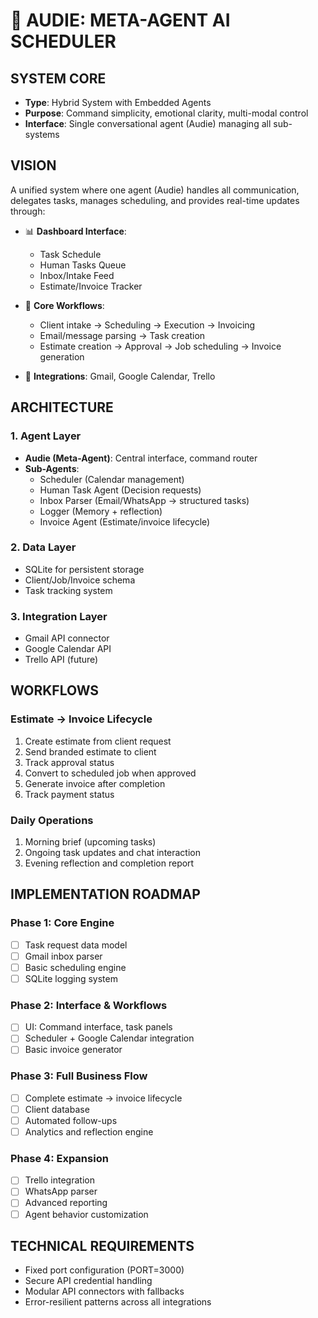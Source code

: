 # 🧠 AUDIE: META-AGENT AI SCHEDULER

## SYSTEM CORE
- **Type**: Hybrid System with Embedded Agents
- **Purpose**: Command simplicity, emotional clarity, multi-modal control
- **Interface**: Single conversational agent (Audie) managing all sub-systems

## VISION
A unified system where one agent (Audie) handles all communication, delegates tasks, manages scheduling, and provides real-time updates through:

- 📊 **Dashboard Interface**:
  - Task Schedule
  - Human Tasks Queue
  - Inbox/Intake Feed
  - Estimate/Invoice Tracker

- 🔄 **Core Workflows**:
  - Client intake → Scheduling → Execution → Invoicing
  - Email/message parsing → Task creation
  - Estimate creation → Approval → Job scheduling → Invoice generation

- 🔌 **Integrations**: Gmail, Google Calendar, Trello

## ARCHITECTURE

### 1. Agent Layer
- **Audie (Meta-Agent)**: Central interface, command router
- **Sub-Agents**:
  - Scheduler (Calendar management)
  - Human Task Agent (Decision requests)
  - Inbox Parser (Email/WhatsApp → structured tasks)
  - Logger (Memory + reflection)
  - Invoice Agent (Estimate/invoice lifecycle)

### 2. Data Layer
- SQLite for persistent storage
- Client/Job/Invoice schema
- Task tracking system

### 3. Integration Layer
- Gmail API connector
- Google Calendar API
- Trello API (future)

## WORKFLOWS

### Estimate → Invoice Lifecycle
1. Create estimate from client request
2. Send branded estimate to client
3. Track approval status
4. Convert to scheduled job when approved
5. Generate invoice after completion
6. Track payment status

### Daily Operations
1. Morning brief (upcoming tasks)
2. Ongoing task updates and chat interaction
3. Evening reflection and completion report

## IMPLEMENTATION ROADMAP

### Phase 1: Core Engine
- [ ] Task request data model
- [ ] Gmail inbox parser
- [ ] Basic scheduling engine
- [ ] SQLite logging system

### Phase 2: Interface & Workflows
- [ ] UI: Command interface, task panels
- [ ] Scheduler + Google Calendar integration
- [ ] Basic invoice generator

### Phase 3: Full Business Flow
- [ ] Complete estimate → invoice lifecycle
- [ ] Client database
- [ ] Automated follow-ups
- [ ] Analytics and reflection engine

### Phase 4: Expansion
- [ ] Trello integration
- [ ] WhatsApp parser
- [ ] Advanced reporting
- [ ] Agent behavior customization

## TECHNICAL REQUIREMENTS
- Fixed port configuration (PORT=3000)
- Secure API credential handling
- Modular API connectors with fallbacks
- Error-resilient patterns across all integrations 